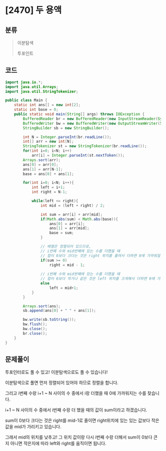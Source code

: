 # [2470] 두 용액

## 분류
> 이분탐색
>
> 투포인트

## 코드
```java
import java.io.*;
import java.util.Arrays;
import java.util.StringTokenizer;

public class Main {
    static int ans[] = new int[2];
    static int base = 0;
    public static void main(String[] args) throws IOException {
        BufferedReader br = new BufferedReader(new InputStreamReader(System.in));
        BufferedWriter bw = new BufferedWriter(new OutputStreamWriter(System.out));
        StringBuilder sb = new StringBuilder();

        int N = Integer.parseInt(br.readLine());
        int[] arr = new int[N];
        StringTokenizer st = new StringTokenizer(br.readLine());
        for(int i=0; i<N; i++)
            arr[i] = Integer.parseInt(st.nextToken());
        Arrays.sort(arr);
        ans[0] = arr[0];
        ans[1] = arr[N-1];
        base = ans[0] + ans[1];

        for(int i=0; i<N; i++){
            int left = i+1;
            int right = N-1;

            while(left <= right){
                int mid = (left + right) / 2;

                int sum = arr[i] + arr[mid];
                if(Math.abs(sum) < Math.abs(base)){
                    ans[0] = arr[i];
                    ans[1] = arr[mid];
                    base = sum;
                }

                // 배열은 정렬되어 있으므로,
                // i번째 수와 mid번째에 있는 수를 더했을 때
                // 합이 0보다 크다는 것은 right 위치를 줄여서 더하면 0에 가까워질 수 있음을 의미
                if(sum >= 0)
                    right = mid - 1;
                
                // i번째 수와 mid번째에 있는 수를 더했을 때
                // 합이 0보다 작거나 같은 것은 left 위치를 크게해서 더하면 0에 가까워질 수 있음을 의미
                else
                    left = mid+1;
            }
        }

        Arrays.sort(ans);
        sb.append(ans[0] + " " + ans[1]);

        bw.write(sb.toString());
        bw.flush();
        bw.close();
        br.close();
    }
}
```

## 문제풀이
투포인터로도 풀 수 있고! 이분탐색으로도 풀 수 있습니다!

이분탐색으로 풀면 먼저 정렬되어 있어야 하므로 정렬을 합니다.

그리고 i번째 수랑 i+1 ~ N 사이의 수 중에서 i랑 더했을 때 0에 가까워지는 수를 찾습니다.

i+1 ~ N 사이의 수 중에서 i번째 수랑 더 했을 때의 값이 sum이라고 하겠습니다.

sum이 0보다 크다는 것은 right를 mid-1로 줄이면 right위치에 있는 있는 값보다 작은 값을 mid가 가리키고 있습니다.

그래서 mid의 위치를 낮추고! 그 위치 값이랑 다시 i번째 수랑 더해서 sum이 0보다 큰지 아니면 작은지에 따라 left와 right를 움직이면 됩니다.